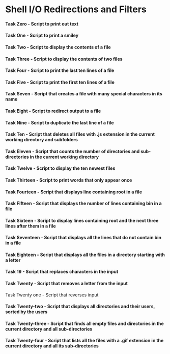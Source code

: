 # Shell I/O Redirections and Filters
#### Task Zero - Script to print out text
#### Task One - Script to print a smiley
#### Task Two - Script to display the contents of a file
#### Task Three - Script to display the contents of two files
#### Task Four - Script to print the last ten lines of a file
#### Task Five - Script to print the first ten lines of a file
#### Task Seven - Script that creates  a file with many special characters in its name
#### Task Eight - Script to redirect output to a file
#### Task Nine - Script to duplicate the last line of a file
#### Task Ten - Script that deletes all files with .js extension in the current working directory and subfolders
#### Task Eleven - Script that counts the number of directories and sub-directories in the current working directory
#### Task Twelve - Script to display the ten newest files
#### Task Thirteen - Script to print words that only appear once
#### Task Fourteen - Script that displays line containing root in a file
#### Task Fifteen - Script that displays the number of  lines containing bin in a file
#### Task Sixteen - Script to display lines containing root and the next three lines after them in a file
#### Task Seventeen - Script that displays all the lines that do not contain bin in a file
#### Task Eighteen - Script that displays all the files in a directory starting with a letter
#### Task 19 - Script that replaces characters in the input
#### Task Twenty - Script that removes a letter from the input
Task Twenty one - Script that reverses input
#### Task Twenty-two - Script that displays all directories and their users, sorted by the users
#### Task Twenty-three - Script that finds all empty files and directories in the current directory and all sub-directories
#### Task Twenty-four - Script that lists all the files with a .gif extension in the current directory and all its sub-directories
